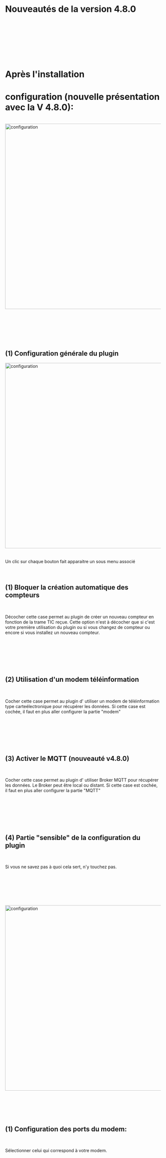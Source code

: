 <br><br>

# Nouveautés de la version 4.8.0
<br><br><br><br><br><br><br>



# Après l'installation

# configuration (nouvelle présentation avec la V 4.8.0):

<br>

<a href="../../../images/teleinfo_config02.png">
<img src="../../images/teleinfo_config02.png" alt="configuration" style="width:600px;"/>
</a>
<br><br><br><br><br><br><br>

## (1) Configuration générale du plugin

<a href="../../images/teleinfo_config04.png">
<img src="../../images/teleinfo_config04.png" alt="configuration" style="width:600px;"/>
</a>
<br><br><br>
Un clic sur chaque bouton fait apparaitre un sous menu associé
<br><br><br>

## (1) Bloquer la création automatique des compteurs
<br>

Décocher cette case permet au plugin de créer un nouveau compteur en fonction de la trame TIC reçue.
Cette option n'est à décocher que si c'est votre première utilisation du plugin ou si vous changez de compteur ou encore si vous installez un nouveau compteur.
<br><br><br><br><br><br><br>

## (2) Utilisation d'un modem téléinformation
<br>

Cocher cette case permet au plugin d' utiliser un modem de téléinformation type carteélectronique pour récupérer les données.
Si cette case est cochée, il faut en plus aller configurer la partie "modem"
<br><br><br><br><br><br><br>


## (3) Activer le MQTT (nouveauté v4.8.0)

<br>

Cocher cette case permet au plugin d' utiliser Broker MQTT pour récupérer les données. Le Broker peut être local ou distant.
Si cette case est cochée, il faut en plus aller configurer la partie "MQTT"
<br><br><br><br><br><br><br>


## (4) Partie "sensible" de la configuration du plugin
<br>

Si vous ne savez pas à quoi cela sert, n'y touchez pas.
<br><br><br><br><br><br><br>


<a href="../../images/teleinfo_config05.png">
<img src="../../images/teleinfo_config05.png" alt="configuration" style="width:600px;"/>
</a>

<br><br><br><br>

## (1) Configuration des ports du modem:
<br>

Sélectionner celui qui correspond à votre modem.

<br><br><br><br><br><br><br>


## (2) Détection automatique:
<br>

Ne fonctionne pas à l'heure actuelle. Affiche systématiquement la TIC du compteur en mode historique.
<br>

Cette option a été dévalidée.
<br><br><br><br><br><br><br>


## (3) Modem 2 compteurs: 

<br>


Permet de faire savoir au plugin que le modem installé est un type 2 compteurs de cartelectronic
<br><br><br><br><br><br><br>


## (4) Configuration avancée:
<br>


Cliquer sur le + permet d'afficher les paramètres de configuration du modem
<br>

<a href="../../images/teleinfo_config03.png">
<img src="../../images/teleinfo_config03.png" alt="configuration" style="width:600px;"/>
</a>
<br><br><br><br>

### (1) Compteur type Linky:
<br>

Cette option permet de faire la différence entre le mode TIC historique ou standard. Le mode TIC peut être identifié pour un compteur Linky sur la cadran du compteur en appuyant plusieurs fois sur le + ou le -. Tous les autres compteurs sont en mode historique, seul le Linky peut avoir un mode standard.
Si vous avez un mode historique il ne faut pas cocher cette case
<br><br><br><br><br><br><br>

### (2) Vitesse:
<br>

Si vous avez un mode historique la vitesse doit être fixée à 1200
Si vous avez un mode standard la vitesse doit être fixée à 9600
<br><br><br><br><br><br><br><br><br><br><br><br>


<a href="../../images/teleinfo_config06.png">
<img src="../../images/teleinfo_config06.png" alt="configuration" style="width:600px;"/>
</a>

<br><br><br><br>

## (1) Configuration du Broker MQTT (nouveauté 4.8.0):
<br>

compléter avec les informations nécessaire à la prise en compte du Broker

<br><br><br><br><br><br><br>

## (2) Topic MQTT (nouveauté 4.8.0):
<br>

Si vous ne savez pas quoi saisir, laisser vide. Il est possible aussi de saisir le caractère générique "#".

La meilleure solution est de mettre le topic le plus proche des données que vous voulez récupérer, cela permet d'éviter des temps de traitement inutiles au plugin.

Par exemple, vous n'avez qu'un seul compteur accessible via MQTT alors il est préférable de saisir le topic complet du style "tasmota/compteur_linky/SENSOR".

Par contre si vous avez 2 compteurs sur ce Broker, un sur le topic "tasmota/compteur_linky/SENSOR" et l'autre sur le topic "tasmota/linky/SENSOR" alors le topic à saisir le plus adapté serait "tasmota/#".

Si vous avez des difficultés vous pouvez essayer l'excellent logiciel MQTT Explorer.

<br><br><br><br><br><br><br>


<br>

# L'équipement 2/2:

<br>

<a href="../../images/teleinfo_equipement02.png">
<img src="../../images/teleinfo_equipement02.png" alt="configuration" style="width:800px;"/>
<a>

<br><br>

## (4) RAZ Couleurs (Nouveauté 4.8.0)
<br>

Permet de remettre les couleurs par défaut des lignes (voir ci dessous)
<br><br>

## (5) Les couleurs de ligne (Nouveauté 4.8.0)
<br>

Permet de sélectionner les couleurs qui vous plaisent pour le traçage des courbes dans le panel
<br><br>
Si les couleurs n'apparaissent pas la 1ère fois (carrés noirs partout) il faut faire une RAZ des couleurs en premier lieu puis sauvegarder
<br><br>
